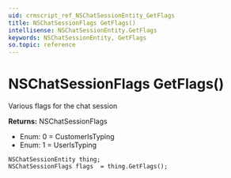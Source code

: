 ```yaml
---
uid: crmscript_ref_NSChatSessionEntity_GetFlags
title: NSChatSessionFlags GetFlags()
intellisense: NSChatSessionEntity.GetFlags
keywords: NSChatSessionEntity, GetFlags
so.topic: reference
---
```


# NSChatSessionFlags GetFlags()

Various flags for the chat session

**Returns:** NSChatSessionFlags

* Enum: 0 = CustomerIsTyping
* Enum: 1 = UserIsTyping

```crmscript
NSChatSessionEntity thing;
NSChatSessionFlags flags  = thing.GetFlags();
```

